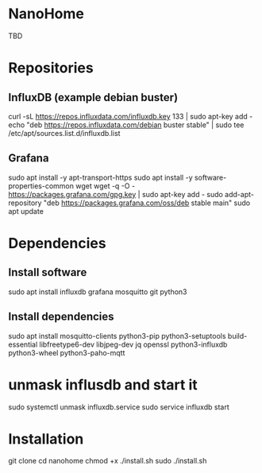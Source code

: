 # NanoHome

TBD


# Repositories

## InfluxDB (example debian buster)

curl -sL https://repos.influxdata.com/influxdb.key 133 | sudo apt-key add -
echo "deb https://repos.influxdata.com/debian buster stable" | sudo tee /etc/apt/sources.list.d/influxdb.list


## Grafana
sudo apt install -y apt-transport-https
sudo apt install -y software-properties-common wget
wget -q -O - https://packages.grafana.com/gpg.key | sudo apt-key add -
sudo add-apt-repository "deb https://packages.grafana.com/oss/deb stable main"
sudo apt update

# Dependencies

## Install software
sudo apt install influxdb grafana mosquitto git python3

## Install dependencies
sudo apt install mosquitto-clients python3-pip python3-setuptools build-essential libfreetype6-dev libjpeg-dev jq openssl python3-influxdb python3-wheel python3-paho-mqtt


# unmask influsdb and start it
sudo systemctl unmask influxdb.service
sudo service influxdb start

# Installation

git clone
cd nanohome
chmod +x ./install.sh
sudo ./install.sh